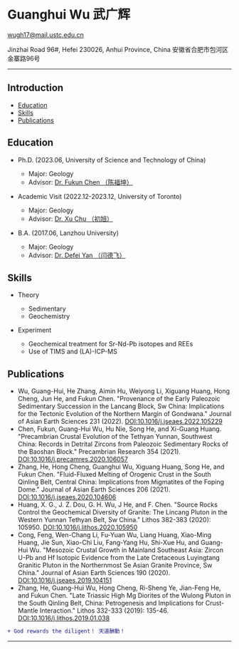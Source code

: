 # Guanghui Wu 武广辉

wugh17@mail.ustc.edu.cn

Jinzhai Road 96#, Hefei 230026, Anhui Province, China 安徽省合肥市包河区金寨路96号

****
## Introduction
* [Education](#Education)
* [Skills](#Skills)
* [Publications](#Publications)
 

Education
------

* Ph.D. (2023.06, University of Science and Technology of China)
    * Major: Geology
    * Advisor: [Dr. Fukun Chen （陈福坤）][CFK]
   
* Academic Visit (2022.12-2023.12, University of Toronto)
    * Major: Geology
    * Advisor: [Dr. Xu Chu （初旭）][CX]
     
* B.A. (2017.06, Lanzhou University)
    * Major: Geology
    * Advisor: [Dr. Defei Yan （闫德飞）][YDF]

Skills
------

* Theory
    * Sedimentary
    * Geochemistry
     
* Experiment
    * Geochemical treatment for Sr-Nd-Pb isotopes and REEs
    * Use of TIMS and (LA)-ICP-MS

Publications
------

* Wu, Guang-Hui, He Zhang, Aimin Hu, Weiyong Li, Xiguang Huang, Hong Cheng, Jun He, and Fukun Chen. "Provenance of the Early Paleozoic Sedimentary Succession in the Lancang Block, Sw China: Implications for the Tectonic Evolution of the Northern Margin of Gondwana." Journal of Asian Earth Sciences 231 (2022). [DOI:10.1016/j.jseaes.2022.105229][P6]
* Chen, Fukun, Guang-Hui Wu, Hu Nie, Song He, and Xi-Guang Huang. "Precambrian Crustal Evolution of the Tethyan Yunnan, Southwest China: Records in Detrital Zircons from Paleozoic Sedimentary Rocks of the Baoshan Block." Precambrian Research 354 (2021). [DOI:10.1016/j.precamres.2020.106057][P5]
* Zhang, He, Hong Cheng, Guanghui Wu, Xiguang Huang, Song He, and Fukun Chen. "Fluid-Fluxed Melting of Orogenic Crust in the South Qinling Belt, Central China: Implications from Migmatites of the Foping Dome." Journal of Asian Earth Sciences 206 (2021). [DOI:10.1016/j.jseaes.2020.104606][P4]
* Huang, X. G., J. Z. Dou, G. H. Wu, J He, and F. Chen. "Source Rocks Control the Geochemical Diversity of Granite: The Lincang Pluton in the Western Yunnan Tethyan Belt, Sw China." Lithos 382-383 (2020): 105950. [DOI:10.1016/j.lithos.2020.105950][P3]
* Cong, Feng, Wen-Chang Li, Fu-Yuan Wu, Liang Huang, Xiao-Ming Huang, Jie Sun, Xiao-Chi Liu, Fang-Yang Hu, Shi-Xue Hu, and Guang-Hui Wu. "Mesozoic Crustal Growth in Mainland Southeast Asia: Zircon U-Pb and Hf Isotopic Evidence from the Late Cretaceous Luyingtang Granitic Pluton in the Northernmost Se Asian Granite Province, Sw China." Journal of Asian Earth Sciences 190 (2020). [DOI:10.1016/j.jseaes.2019.104151][P2]
* Zhang, He, Guang-Hui Wu, Hong Cheng, Ri-Sheng Ye, Jian-Feng He, and Fukun Chen. "Late Triassic High Mg Diorites of the Wulong Pluton in the South Qinling Belt, China: Petrogenesis and Implications for Crust-Mantle Interaction." Lithos 332-333 (2019): 135-46. [DOI:10.1016/j.lithos.2019.01.038][P1] 



```diff
+ God rewards the diligent！ 天道酬勤！
```

--------------------------------
[CFK]:http://ess.ustc.edu.cn/faculties/detail-3.html
[CX]:https://www.xchu.rocks/home
[YDF]:http://earth.lzu.edu.cn/col_js1/201807/F8A3997176E795BC0D3D0BBB83C115EB.htm
[P1]:https://dx.doi.org/10.1016/j.lithos.2019.01.038
[P2]:https://dx.doi.org/10.1016/j.jseaes.2019.104151
[P3]:https://doi.org/10.1016/j.lithos.2020.105950
[P4]:https://dx.doi.org/10.1016/j.jseaes.2020.104606
[P5]:https://dx.doi.org/10.1016/j.precamres.2020.106057
[P6]:https://dx.doi.org/10.1016/j.jseaes.2022.105229
